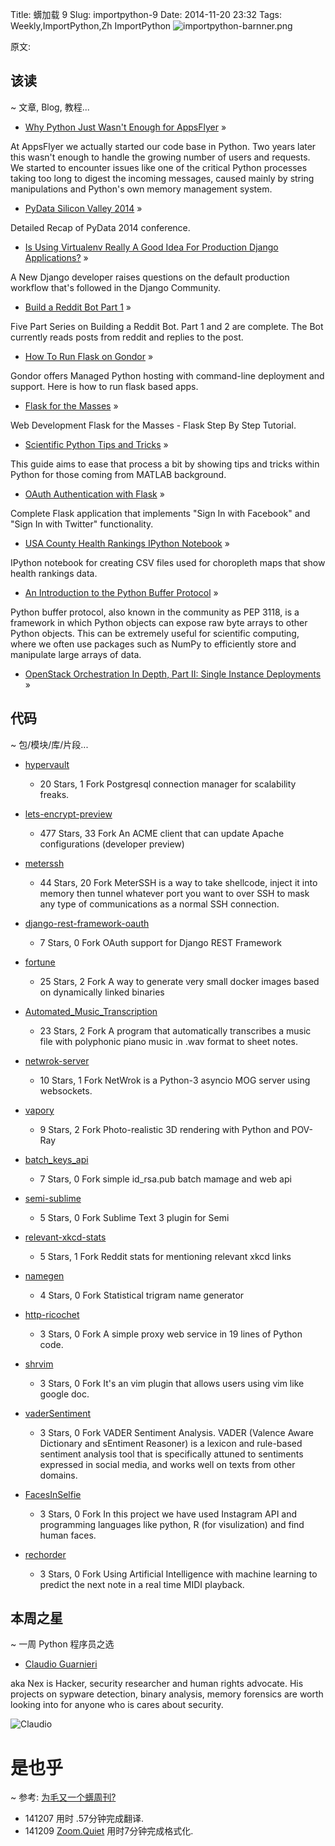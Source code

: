 Title: 蠎加载 9
Slug: importpython-9
Date: 2014-11-20 23:32
Tags: Weekly,ImportPython,Zh 
ImportPython
![importpython-barnner.png](http://zoomq.qiniudn.com/ZQCollection/snap/importpython-barnner.png?imageView2/2/h/80)


原文: [](http://importpython.com/static/files/issue9.html)


## 该读
~ 文章, Blog, 教程...

- [Why Python Just Wasn't Enough for AppsFlyer](http://www.takipiblog.com/clojure-at-scale-why-python-just-wasnt-enough-for-appsflyer/) »

At AppsFlyer we actually started our code base in Python. Two years later this wasn't enough to handle the growing number of users and requests. We started to encounter issues like one of the critical Python processes taking too long to digest the incoming messages, caused mainly by string manipulations and Python's own memory management system.

- [PyData Silicon Valley 2014](http://bugra.github.io/work/notes/2014-05-12/pydata-silicon-valley-2014/) »

Detailed Recap of PyData 2014 conference.

- [Is Using Virtualenv Really A Good Idea For Production Django Applications?](http://www.tompurl.com/2014/11/19/is-using-virtualenv-really-a-good-idea-for-production-django-applications/) »

A New Django developer raises questions on the default production workflow that's followed in the Django Community.

- [Build a Reddit Bot Part 1](http://pythonforengineers.com/build-a-reddit-bot-part-1/) »

Five Part Series on Building a Reddit Bot. Part 1 and 2 are complete. The Bot currently reads posts from reddit and replies to the post.

- [How To Run Flask on Gondor](http://gondor.io/blog/2014/11/17/how-run-flask-gondor/) »

Gondor offers Managed Python hosting with command-line deployment and support. Here is how to run flask based apps.

- [Flask for the Masses](http://feedproxy.google.com/~r/Pythonmeme/~3/OcGBkVvDis0/) »

Web Development Flask for the Masses - Flask Step By Step Tutorial.

- [Scientific Python Tips and Tricks](http://scottsievert.github.io/blog/2014/05/14/Scientific-Python-tips-and-tricks/)  »

This guide aims to ease that process a bit by showing tips and tricks within Python for those coming from MATLAB background.

- [OAuth Authentication with Flask](http://blog.miguelgrinberg.com/post/oauth-authentication-with-flask) »

Complete Flask application that implements "Sign In with Facebook" and "Sign In with Twitter" functionality.

- [USA County Health Rankings IPython Notebook](http://maps.ramiro.org/notebook/usa/county-health-rankings/) »

IPython notebook for creating CSV files used for choropleth maps that show health rankings data.

- [An Introduction to the Python Buffer Protocol](https://jakevdp.github.io/blog/2014/05/05/introduction-to-the-python-buffer-protocol/)  »

Python buffer protocol, also known in the community as PEP 3118, is a framework in which Python objects can expose raw byte arrays to other Python objects. This can be extremely useful for scientific computing, where we often use packages such as NumPy to efficiently store and manipulate large arrays of data.

- [OpenStack Orchestration In Depth, Part II: Single Instance Deployments](http://developer.rackspace.com/blog/openstack-orchestration-in-depth-part-2-single-instance-deployments) »


## 代码
~ 包/模块/库/片段...

- [hypervault](https://github.com/tetsuo/hypervault)
    - 20 Stars, 1 Fork
Postgresql connection manager for scalability freaks.

- [lets-encrypt-preview](https://github.com/letsencrypt/lets-encrypt-preview)
    - 477 Stars, 33 Fork
An ACME client that can update Apache configurations (developer preview)

- [meterssh](https://github.com/trustedsec/meterssh)
    - 44 Stars, 20 Fork
MeterSSH is a way to take shellcode, inject it into memory then tunnel whatever port you want to over SSH to mask any type of communications as a normal SSH connection.

- [django-rest-framework-oauth](https://github.com/jpadilla/django-rest-framework-oauth)
    - 7 Stars, 0 Fork
OAuth support for Django REST Framework

- [fortune](https://github.com/PerArneng/fortune)
    - 25 Stars, 2 Fork
A way to generate very small docker images based on dynamically linked binaries

- [Automated_Music_Transcription](https://github.com/Agerrr/Automated_Music_Transcription)
    - 23 Stars, 2 Fork
A program that automatically transcribes a music file with polyphonic piano music in .wav format to sheet notes.

- [netwrok-server](https://github.com/DifferentMethods/netwrok-server)
    - 10 Stars, 1 Fork
NetWrok is a Python-3 asyncio MOG server using websockets.

- [vapory](https://github.com/Zulko/vapory)
    - 9 Stars, 2 Fork
Photo-realistic 3D rendering with Python and POV-Ray

- [batch_keys_api](https://github.com/rfyiamcool/batch_keys_api)
    - 7 Stars, 0 Fork
simple id_rsa.pub batch mamage and web api

- [semi-sublime](https://github.com/yyx990803/semi-sublime)
    - 5 Stars, 0 Fork
Sublime Text 3 plugin for Semi

- [relevant-xkcd-stats](https://github.com/Uncleleech/relevant-xkcd-stats)
    - 5 Stars, 1 Fork
Reddit stats for mentioning relevant xkcd links

- [namegen](https://github.com/bitbanger/namegen)
    - 4 Stars, 0 Fork
Statistical trigram name generator

- [http-ricochet](https://github.com/ericwhyne/http-ricochet)
    - 3 Stars, 0 Fork
A simple proxy web service in 19 lines of Python code.

- [shrvim](https://github.com/cathook/shrvim)
    - 3 Stars, 0 Fork
It's an vim plugin that allows users using vim like google doc.

- [vaderSentiment](https://github.com/cjhutto/vaderSentiment)
    - 3 Stars, 0 Fork
VADER Sentiment Analysis. VADER (Valence Aware Dictionary and sEntiment Reasoner) is a lexicon and rule-based sentiment analysis tool that is specifically attuned to sentiments expressed in social media, and works well on texts from other domains.

- [FacesInSelfie](https://github.com/jaythegenius48/FacesInSelfie) 
    - 3 Stars, 0 Fork
In this project we have used Instagram API and programming languages like python, R (for visulization) and find human faces.

- [rechorder](https://github.com/yashsavani/rechorder) 
    - 3 Stars, 0 Fork
Using Artificial Intelligence with machine learning to predict the next note in a real time MIDI playback. 



## 本周之星
~ 一周 Python 程序员之选

- [Claudio Guarnieri](https://github.com/botherder?tab=repositories) 

aka Nex is Hacker, security researcher and human rights advocate. His projects on sypware detection, binary analysis, memory forensics are worth looking into for anyone who is cares about security.

![Claudio](https://avatars0.githubusercontent.com/u/1032671?v=3&s=100)


# 是也乎
~ 参考: [为毛又一个蠎周刊?](importpython-why)


- 141207 用时 .57分钟完成翻译.
- 141209 [Zoom.Quiet](http://zoomquiet.io) 用时7分钟完成格式化.
